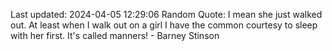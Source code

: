Last updated: 2024-04-05 12:29:06
Random Quote: I mean she just walked out. At least when I walk out on a girl I have the common courtesy to sleep with her first. It's called manners! - Barney Stinson